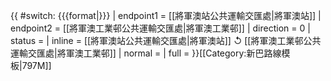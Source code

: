 {{ #switch: {{{format|}}}
  | endpoint1 = [[將軍澳站公共運輸交匯處|將軍澳站]]
  | endpoint2 = [[將軍澳工業邨公共運輸交匯處|將軍澳工業邨]]
  | direction = 0
  | status = 
  | inline = [[將軍澳站公共運輸交匯處|將軍澳站]] ↺ [[將軍澳工業邨公共運輸交匯處|將軍澳工業邨]]
  | normal =
  | full =
}}<noinclude>[[Category:新巴路線模板|797M]]</noinclude>